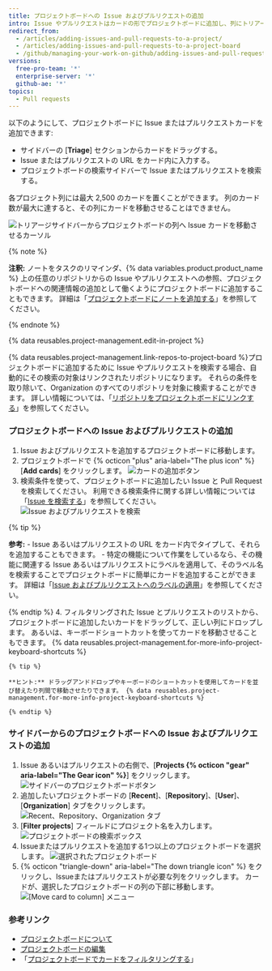 ```yaml
---
title: プロジェクトボードへの Issue およびプルリクエストの追加
intro: Issue やプルリクエストはカードの形でプロジェクトボードに追加し、列にトリアージしていくことができます。
redirect_from:
  - /articles/adding-issues-and-pull-requests-to-a-project/
  - /articles/adding-issues-and-pull-requests-to-a-project-board
  - /github/managing-your-work-on-github/adding-issues-and-pull-requests-to-a-project-board
versions:
  free-pro-team: '*'
  enterprise-server: '*'
  github-ae: '*'
topics:
  - Pull requests
---
```

以下のようにして、プロジェクトボードに Issue またはプルリクエストカードを追加できます:
- サイドバーの [**Triage**] セクションからカードをドラッグする。
- Issue またはプルリクエストの URL をカード内に入力する。
- プロジェクトボードの検索サイドバーで Issue またはプルリクエストを検索する。

各プロジェクト列には最大 2,500 のカードを置くことができます。 列のカード数が最大に達すると、その列にカードを移動させることはできません。

![トリアージサイドバーからプロジェクトボードの列へ Issue カードを移動させるカーソル](/assets/images/help/projects/add-card-from-sidebar.gif)

{% note %}

**注釈:** ノートをタスクのリマインダ、{% data variables.product.product_name %} 上の任意のリポジトリからの Issue やプルリクエストへの参照、プロジェクトボードへの関連情報の追加として働くようにプロジェクトボードに追加することもできます。 詳細は「[プロジェクトボードにノートを追加する](/articles/adding-notes-to-a-project-board)」を参照してください。

{% endnote %}

{% data reusables.project-management.edit-in-project %}

{% data reusables.project-management.link-repos-to-project-board %}プロジェクトボードに追加するために Issue やプルリクエストを検索する場合、自動的にその検索の対象はリンクされたリポジトリになります。 それらの条件を取り除いて、Organization のすべてのリポジトリを対象に検索することができます。 詳しい情報については、「[リポジトリをプロジェクトボードにリンクする](/articles/linking-a-repository-to-a-project-board)」を参照してください。

### プロジェクトボードへの Issue およびプルリクエストの追加

1. Issue およびプルリクエストを追加するプロジェクトボードに移動します。
2. プロジェクトボードで {% octicon "plus" aria-label="The plus icon" %} [**Add cards**] をクリックします。 ![カードの追加ボタン](/assets/images/help/projects/add-cards-button.png)
3. 検索条件を使って、プロジェクトボードに追加したい Issue と Pull Request を検索してください。 利用できる検索条件に関する詳しい情報については「[Issue を検索する](/articles/searching-issues)」を参照してください。 ![Issue およびプルリクエストを検索](/assets/images/help/issues/issues_search_bar.png)

  {% tip %}

  **参考:**
    - Issue あるいはプルリクエストの URL をカード内でタイプして、それらを追加することもできます。
    - 特定の機能について作業をしているなら、その機能に関連する Issue あるいはプルリクエストにラベルを適用して、そのラベル名を検索することでプロジェクトボードに簡単にカードを追加することができます。 詳細は「[Issue およびプルリクエストへのラベルの適用](/articles/applying-labels-to-issues-and-pull-requests)」を参照してください。

  {% endtip %}
4. フィルタリングされた Issue とプルリクエストのリストから、プロジェクトボードに追加したいカードをドラッグして、正しい列にドロップします。 あるいは、キーボードショートカットを使ってカードを移動させることもできます。 {% data reusables.project-management.for-more-info-project-keyboard-shortcuts %}

    {% tip %}

    **ヒント:** ドラッグアンドドロップやキーボードのショートカットを使用してカードを並び替えたり列間で移動させたりできます。 {% data reusables.project-management.for-more-info-project-keyboard-shortcuts %}

    {% endtip %}

### サイドバーからのプロジェクトボードへの Issue およびプルリクエストの追加

1. Issue あるいはプルリクエストの右側で、[**Projects {% octicon "gear" aria-label="The Gear icon" %}**] をクリックします。 ![サイドバーのプロジェクトボードボタン](/assets/images/help/projects/sidebar-project.png)
2. 追加したいプロジェクトボードの [**Recent**]、[**Repository**]、[**User**]、[**Organization**] タブをクリックします。 ![Recent、Repository、Organization タブ](/assets/images/help/projects/sidebar-project-tabs.png)
3. [**Filter projects**] フィールドにプロジェクト名を入力します。 ![プロジェクトボードの検索ボックス](/assets/images/help/projects/sidebar-search-project.png)
4. Issueまたはプルリクエストを追加する1つ以上のプロジェクトボードを選択します。 ![選択されたプロジェクトボード](/assets/images/help/projects/sidebar-select-project.png)
5. {% octicon "triangle-down" aria-label="The down triangle icon" %} をクリックし、Issueまたはプルリクエストが必要な列をクリックします。 カードが、選択したプロジェクトボードの列の下部に移動します。 ![[Move card to column] メニュー](/assets/images/help/projects/sidebar-select-project-board-column-menu.png)

### 参考リンク

- [プロジェクトボードについて](/articles/about-project-boards)
- [プロジェクトボードの編集](/articles/editing-a-project-board)
- 「[プロジェクトボードでカードをフィルタリングする](/articles/filtering-cards-on-a-project-board)」
